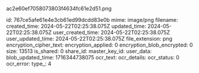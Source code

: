 ac2e60ef7058073803f4634fc61e2d51.png

id: 767ce5afe61e4e3cb61ed99dcdd83e0b
mime: image/png
filename: 
created_time: 2024-05-22T02:25:38.075Z
updated_time: 2024-05-22T02:25:38.075Z
user_created_time: 2024-05-22T02:25:38.075Z
user_updated_time: 2024-05-22T02:25:38.075Z
file_extension: png
encryption_cipher_text: 
encryption_applied: 0
encryption_blob_encrypted: 0
size: 13513
is_shared: 0
share_id: 
master_key_id: 
user_data: 
blob_updated_time: 1716344738075
ocr_text: 
ocr_details: 
ocr_status: 0
ocr_error: 
type_: 4